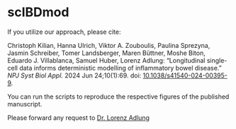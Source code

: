 # scIBDmod

If you utilize our approach, please cite:

Christoph Kilian, Hanna Ulrich, Viktor A. Zouboulis, Paulina Sprezyna, Jasmin Schreiber, Tomer Landsberger, Maren Büttner, Moshe Biton, Eduardo J. Villablanca, Samuel Huber, Lorenz Adlung: “Longitudinal single-cell data informs deterministic modelling of inflammatory bowel disease.” *NPJ Syst Biol Appl.* 2024 Jun 24;10(1):69. doi: [10.1038/s41540-024-00395-9](https://doi.org/10.1038/s41540-024-00395-9).

You can run the scripts to reproduce the respective figures of the published manuscript.

Please forward any request to [Dr. Lorenz Adlung](mailto:l.adlung@uke.de)
